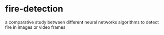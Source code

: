 # fire-detection
a comparative study between different neural networks algorithms to detect fire in images or video frames
